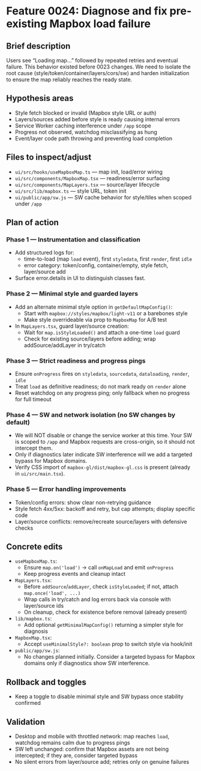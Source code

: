 # Feature 0024: Diagnose and fix pre-existing Mapbox load failure

## Brief description
Users see “Loading map…” followed by repeated retries and eventual failure. This behavior existed before 0023 changes. We need to isolate the root cause (style/token/container/layers/cors/sw) and harden initialization to ensure the map reliably reaches the ready state.

## Hypothesis areas
- Style fetch blocked or invalid (Mapbox style URL or auth)
- Layers/sources added before style is ready causing internal errors
- Service Worker caching interference under `/app` scope
- Progress not observed, watchdog misclassifying as hung
- Event/layer code path throwing and preventing load completion

## Files to inspect/adjust
- `ui/src/hooks/useMapboxMap.ts` — map init, load/error wiring
- `ui/src/components/MapboxMap.tsx` — readiness/error surfacing
- `ui/src/components/MapLayers.tsx` — source/layer lifecycle
- `ui/src/lib/mapbox.ts` — style URL, token init
- `ui/public/app/sw.js` — SW cache behavior for style/tiles when scoped under `/app`

## Plan of action

### Phase 1 — Instrumentation and classification
- Add structured logs for:
  - time-to-load (map `load` event), first `styledata`, first `render`, first `idle`
  - error category: token/config, container/empty, style fetch, layer/source add
- Surface error.details in UI to distinguish classes fast.

### Phase 2 — Minimal style and guarded layers
- Add an alternate minimal style option in `getDefaultMapConfig()`:
  - Start with `mapbox://styles/mapbox/light-v11` or a barebones style
  - Make style overrideable via prop to `MapboxMap` for A/B test
- In `MapLayers.tsx`, guard layer/source creation:
  - Wait for `map.isStyleLoaded()` and attach a one-time `load` guard
  - Check for existing source/layers before adding; wrap addSource/addLayer in try/catch

### Phase 3 — Strict readiness and progress pings
- Ensure `onProgress` fires on `styledata`, `sourcedata`, `dataloading`, `render`, `idle`
- Treat `load` as definitive readiness; do not mark ready on `render` alone
- Reset watchdog on any progress ping; only fallback when no progress for full timeout

### Phase 4 — SW and network isolation (no SW changes by default)
- We will NOT disable or change the service worker at this time. Your SW is scoped to `/app` and Mapbox requests are cross-origin, so it should not intercept them.
- Only if diagnostics later indicate SW interference will we add a targeted bypass for Mapbox domains.
- Verify CSS import of `mapbox-gl/dist/mapbox-gl.css` is present (already in `ui/src/main.tsx`).

### Phase 5 — Error handling improvements
- Token/config errors: show clear non-retrying guidance
- Style fetch 4xx/5xx: backoff and retry, but cap attempts; display specific code
- Layer/source conflicts: remove/recreate source/layers with defensive checks

## Concrete edits
- `useMapboxMap.ts`:
  - Ensure `map.on('load')` -> call `onMapLoad` and emit `onProgress`
  - Keep progress events and cleanup intact
- `MapLayers.tsx`:
  - Before `addSource`/`addLayer`, check `isStyleLoaded`; if not, attach `map.once('load', ...)`
  - Wrap calls in try/catch and log errors back via console with layer/source ids
  - On cleanup, check for existence before removal (already present)
- `lib/mapbox.ts`:
  - Add optional `getMinimalMapConfig()` returning a simpler style for diagnosis
- `MapboxMap.tsx`:
  - Accept `useMinimalStyle?: boolean` prop to switch style via hook/init
- `public/app/sw.js`:
  - No changes planned initially. Consider a targeted bypass for Mapbox domains only if diagnostics show SW interference.

## Rollback and toggles
- Keep a toggle to disable minimal style and SW bypass once stability confirmed

## Validation
- Desktop and mobile with throttled network: map reaches `load`, watchdog remains calm due to progress pings
- SW left unchanged: confirm that Mapbox assets are not being intercepted; if they are, consider targeted bypass
- No silent errors from layer/source add; retries only on genuine failures
